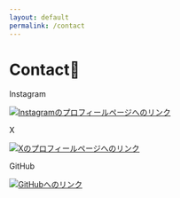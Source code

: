 ```yaml
---
layout: default
permalink: /contact
---
```


<div id="contact" class="page">
  <h1>Contact👀</h1>

  <div class="sns-container">
    <div class="sns-item">
      <p>Instagram</p>
      <a
        href="https://www.instagram.com/hwa_lv8/"
        target="_blank"
        rel="noopener noreferrer"
        title="Instagramプロフィール"
        class="share-icon">
        <img
          src="{{ '/assets/images/icons/camera.png' | relative_url }}"
          alt="Instagramのプロフィールページへのリンク"
        />
      </a> 
    </div>
    <div class="sns-item">
      <p>X</p>
      <a
        href="https://x.com/PonChan_b14"
        target="_blank"
        rel="noopener noreferrer"
        title="Xプロフィール"
        class="share-icon">
        <img
          src="{{ '/assets/images/icons/x.png' | relative_url }}"
          alt="Xのプロフィールページへのリンク"
        />
      </a>
    </div>
    <div class="sns-item">
      <p>GitHub</p>
      <a
        href="https://github.com/flowpon"
        target="_blank"
        rel="noopener noreferrer"
        title="GitHubプロフィール"
        class="share-icon">
        <img
          src="{{ '/assets/images/icons/github.png' | relative_url }}"
          alt="GitHubへのリンク"
        />
      </a>
    </div>
  </div>
</div>
